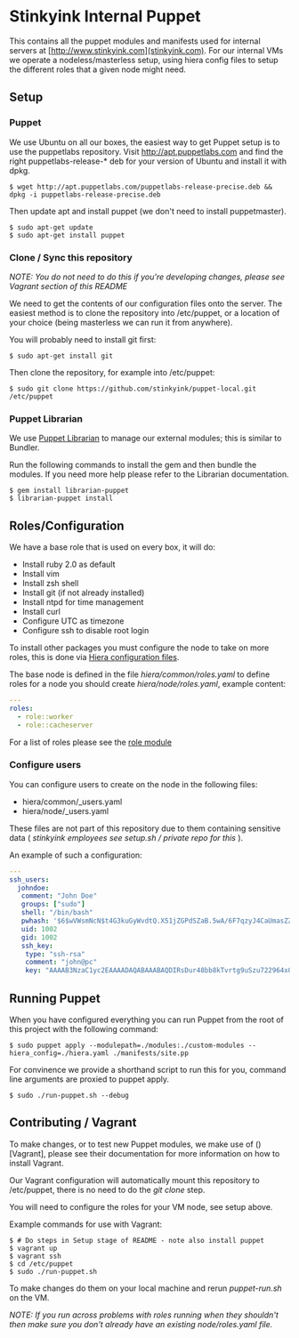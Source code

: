 Stinkyink Internal Puppet
=========================

This contains all the puppet modules and manifests used for internal servers at
[http://www.stinkyink.com](stinkyink.com). For our internal VMs we operate a nodeless/masterless
setup, using hiera config files to setup the different roles that a given node
might need.


Setup
-----

### Puppet

We use Ubuntu on all our boxes, the easiest way to get Puppet setup is to use
the puppetlabs repository. Visit http://apt.puppetlabs.com and find the right
puppetlabs-release-\* deb for your version of Ubuntu and install it with dpkg.

    $ wget http://apt.puppetlabs.com/puppetlabs-release-precise.deb && dpkg -i puppetlabs-release-precise.deb

Then update apt and install puppet (we don't need to install puppetmaster).

    $ sudo apt-get update
    $ sudo apt-get install puppet


### Clone / Sync this repository

_NOTE: You do not need to do this if you're developing changes, please see
Vagrant section of this README_

We need to get the contents of our configuration files onto the server. The
easiest method is to clone the repository into /etc/puppet, or a location of
your choice (being masterless we can run it from anywhere).

You will probably need to install git first:

    $ sudo apt-get install git

Then clone the repository, for example into /etc/puppet:

    $ sudo git clone https://github.com/stinkyink/puppet-local.git /etc/puppet

### Puppet Librarian

We use [Puppet Librarian](https://github.com/rodjek/librarian-puppet) to manage
our external modules; this is similar to Bundler.

Run the following commands to install the gem and then bundle the modules. If
you need more help please refer to the Librarian documentation.

    $ gem install librarian-puppet
    $ librarian-puppet install


Roles/Configuration
-------------------

We have a base role that is used on every box, it will do:

* Install ruby 2.0 as default
* Install vim
* Install zsh shell
* Install git (if not already installed)
* Install ntpd for time management
* Install curl
* Configure UTC as timezone
* Configure ssh to disable root login

To install other packages you must configure the node to take on more roles,
this is done via [Hiera configuration files](http://docs.puppetlabs.com/hiera/1/index.html).

The base node is defined in the file *hiera/common/roles.yaml* to define roles
for a node you should create *hiera/node/roles.yaml*, example content:

```yaml
---
roles:
  - role::worker
  - role::cacheserver
```

For a list of roles please see the [role module](https://github.com/stinkyink/puppet-local/tree/master/custom-modules/role/manifests)


### Configure users

You can configure users to create on the node in the following files:

* hiera/common/_users.yaml
* hiera/node/_users.yaml

These files are not part of this repository due to them containing sensitive
data ( _stinkyink employees see setup.sh / private repo for this_ ).

An example of such a configuration:


```yaml
---
ssh_users:
  johndoe:
   comment: "John Doe"
   groups: ["sudo"]
   shell: "/bin/bash"
   pwhash: '$6$wVWsmNcN$t4G3kuGyWvdtQ.X51jZGPdSZaB.5wA/6F7qzyJ4CaUmasZZA94v2qw9vZueyXRSeRBWmHxCKBdiLIK35lyK3y0'
   uid: 1002
   gid: 1002
   ssh_key:
    type: "ssh-rsa"
    comment: "john@pc"
    key: "AAAAB3NzaC1yc2EAAAADAQABAAABAQDIRsDur48bb8kTvrtg9uSzu722964xQ+4Pnu...
```


Running Puppet
--------------

When you have configured everything you can run Puppet from the root of this
project with the following command:

    $ sudo puppet apply --modulepath=./modules:./custom-modules --hiera_config=./hiera.yaml ./manifests/site.pp

For convinence we provide a shorthand script to run this for you, command line
arguments are proxied to puppet apply.

    $ sudo ./run-puppet.sh --debug


Contributing / Vagrant
----------------------

To make changes, or to test new Puppet modules, we make use of ()[Vagrant],
 please see their documentation for more information on how to install Vagrant.

Our Vagrant configuration will automatically mount this repository to
/etc/puppet, there is no need to do the *git clone* step.

You will need to configure the roles for your VM node, see setup above.

Example commands for use with Vagrant:

    $ # Do steps in Setup stage of README - note also install puppet
    $ vagrant up
    $ vagrant ssh
    $ cd /etc/puppet
    $ sudo ./run-puppet.sh

To make changes do them on your local machine and rerun  *puppet-run.sh* on
the VM.

_NOTE: If you run across problems with roles running when they shouldn't then
make sure you don't already have an existing node/roles.yaml file._
